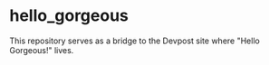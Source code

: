 # hello_gorgeous
This repository serves as a bridge to the Devpost site where "Hello Gorgeous!" lives.
